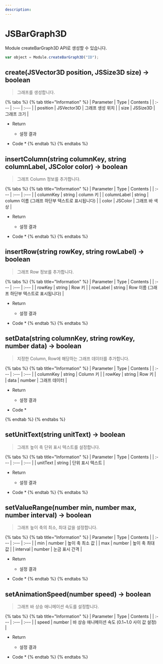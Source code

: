 ```yaml
---
description: 
---
```


# JSBarGraph3D

Module createBarGraph3D API로 생성할 수 있습니다.

```javascript
var object = Module.createBarGraph3D("ID");
```

## create\(JSVector3D position, JSSize3D size\) → boolean

> 그래프를 생성합니다.

{% tabs %}
{% tab title="Information" %}
| Parameter | Type | Contents |
| :--- | :--- | :--- |
| position | JSVector3D | 그래프 생성 위치 |
| size | JSSize3D | 그래프 크기 |

* Return
  * 설정 결과
  
* Code
  * 
{% endtab %}
{% endtabs %}

## insertColumn\(string columnKey, string columnLabel, JSColor color\) → boolean

> 그래프 Column 정보를 추가합니다.

{% tabs %}
{% tab title="Information" %}
| Parameter | Type | Contents |
| :--- | :--- | :--- |
| columnKey | string | column 키 |
| columnLabel | string | column 이름 (그래프 하단부 텍스트로 표시됩니다) |
| color | JSColor | 그래프 바 색상 |

* Return
  * 설정 결과
  
* Code
  * 
{% endtab %}
{% endtabs %}

## insertRow\(string rowKey, string rowLabel\) → boolean

> 그래프 Row 정보를 추가합니다.

{% tabs %}
{% tab title="Information" %}
| Parameter | Type | Contents |
| :--- | :--- | :--- |
| rowKey | string | Row 키 |
| rowLabel | string | Row 이름 (그래프 하단부 텍스트로 표시됩니다) |

* Return
  * 설정 결과
  
* Code
  * 
{% endtab %}
{% endtabs %}

## setData\(string columnKey, string rowKey, number data\) → boolean

> 지정한 Column, Row에 해당하는 그래프 데이터를 추가합니다.

{% tabs %}
{% tab title="Information" %}
| Parameter | Type | Contents |
| :--- | :--- | :--- |
| columnKey | string | Column 키 |
| rowKey | string | Row 키 |
| data | number | 그래프 데이터 |

* Return
  * 설정 결과
  
* Code
  * 
  
{% endtab %}
{% endtabs %}

## setUnitText\(string unitText\) → boolean

> 그래프 높이 축 단위 표시 텍스트를 설정합니다.

{% tabs %}
{% tab title="Information" %}
| Parameter | Type | Contents |
| :--- | :--- | :--- |
| unitText | string | 단위 표시 텍스트 |

* Return
  * 설정 결과
  
* Code
  * 
{% endtab %}
{% endtabs %}

## setValueRange\(number min, number max, number interval\) → boolean

> 그래프 높이 축의 최소, 최대 값을 설정합니다.

{% tabs %}
{% tab title="Information" %}
| Parameter | Type | Contents |
| :--- | :--- | :--- |
| min | number | 높이 축 최소 값 |
| max | number | 높이 축 최대 값 |
| interval | number | 눈금 표시 간격 |

* Return
  * 설정 결과
  
* Code
  * 
{% endtab %}
{% endtabs %}

## setAnimationSpeed\(number speed\) → boolean

> 그래프 바 상승 애니메이션 속도를 설정합니다.

{% tabs %}
{% tab title="Information" %}
| Parameter | Type | Contents |
| :--- | :--- | :--- |
| speed | number | 바 상승 애니메이션 속도 (0.1~1.0 사이 값 설정) |

* Return
  * 설정 결과
  
* Code
  * 
{% endtab %}
{% endtabs %}